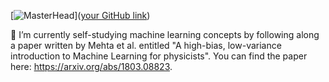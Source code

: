 [![MasterHead](https://drive.google.com/file/d/1ZCp8aEokUMBlqn4e5ok-4kx0WswGRDxF/view?usp=sharing)]([your GitHub link](https://github.com/Hydroforth))

🌱 I’m currently self-studying machine learning concepts by following along a paper written by Mehta et al. entitled "A high-bias, low-variance introduction to Machine Learning for physicists". You can find the paper here: https://arxiv.org/abs/1803.08823.

<!-- ![Hydroforth's GitHub stats](https://github-readme-stats.vercel.app/api?username=hydroforth&show_icons=true&theme=transparent) -->

<!--
**Hydroforth/Hydroforth** is a ✨ _special_ ✨ repository because its `README.md` (this file) appears on your GitHub profile.

Here are some ideas to get you started:

- 🔭 I’m currently working on ...
- 🌱 I’m currently learning ...
- 👯 I’m looking to collaborate on ...
- 🤔 I’m looking for help with ...
- 💬 Ask me about ...
- 📫 How to reach me: ...
- 😄 Pronouns: ...
- ⚡ Fun fact: ...
-->
